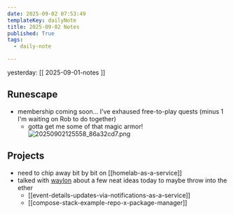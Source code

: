 ```yaml
---
date: 2025-09-02 07:53:49
templateKey: dailyNote
title: 2025-09-02 Notes
published: True
tags:
  - daily-note

---
```


yesterday: [[ 2025-09-01-notes ]]

## Runescape

- membership coming soon... I've exhaused free-to-play quests (minus 1 I'm waiting on Rob to do together)
  - gotta get me some of that magic armor!
  ![20250902125558_86a32cd7.png](https://cdn.statically.io/gh/pypeaday/images.pype.dev/main/blog-media/20250902125558_86a32cd7.png)

## Projects

- need to chip away bit by bit on [[homelab-as-a-service]]
- talked with [waylon](https://waylonwalker.com) about a few neat ideas today to maybe throw into the ether
  - [[event-details-updates-via-notifications-as-a-service]]
  - [[compose-stack-example-repo-x-package-manager]]
